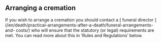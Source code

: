 ##  Arranging a cremation

If you wish to arrange a cremation you should contact a [ funeral director
](/en/death/practical-arrangements-after-a-death/funeral-arrangements-and-
costs/) who will ensure that the statutory (or legal) requirements are met.
You can read more about this in ‘Rules and Regulations’ below.
